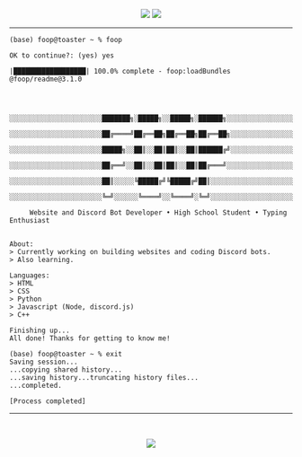 <p align="center">
  <img src="https://img.shields.io/badge/location-singapore-ff0000">
  <img src="https://img.shields.io/badge/machine-Macbook Air 2020-blue">
</p>

<hr>


``` 
(base) foop@toaster ~ % foop

OK to continue?: (yes) yes

|██████████████████| 100.0% complete - foop:loadBundles @foop/readme@3.1.0



     ░░░░░░░░░░░░░░░░░░░░░░░███████╗░█████╗░░█████╗░██████╗░░░░░░░░░░░░░░░░░░░░░
     ░░░░░░░░░░░░░░░░░░░░░░░██╔════╝██╔══██╗██╔══██╗██╔══██╗░░░░░░░░░░░░░░░░░░░░
     ░░░░░░░░░░░░░░░░░░░░░░░█████╗░░██║░░██║██║░░██║██████╔╝░░░░░░░░░░░░░░░░░░░░
     ░░░░░░░░░░░░░░░░░░░░░░░██╔══╝░░██║░░██║██║░░██║██╔═══╝░░░░░░░░░░░░░░░░░░░░░
     ░░░░░░░░░░░░░░░░░░░░░░░██║░░░░░╚█████╔╝╚█████╔╝██║░░░░░░░░░░░░░░░░░░░░░░░░░
     ░░░░░░░░░░░░░░░░░░░░░░░╚═╝░░░░░░╚════╝░░╚════╝░╚═╝░░░░░░░░░░░░░░░░░░░░░░░░░

     Website and Discord Bot Developer • High School Student • Typing Enthusiast
      

About:
> Currently working on building websites and coding Discord bots.
> Also learning.

Languages:
> HTML 
> CSS
> Python
> Javascript (Node, discord.js)
> C++

Finishing up...
All done! Thanks for getting to know me!

(base) foop@toaster ~ % exit
Saving session...
...copying shared history...
...saving history...truncating history files...
...completed.

[Process completed]

```



<hr>
<br>


<p align="center">
  <img src="https://github.com/object-oriented-human/object-oriented-human/blob/main/github-metrics.svg">
</p>

